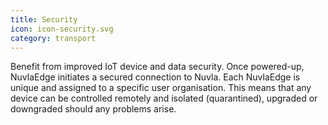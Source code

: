 ```yaml
---
title: Security
icon: icon-security.svg
category: transport
---
```


Benefit from improved IoT device and data security. Once powered-up, NuvlaEdge initiates a secured connection to Nuvla.  Each NuvlaEdge is unique and assigned to a specific user organisation. This means that any device can be controlled remotely and isolated (quarantined), upgraded or downgraded should any problems arise. 